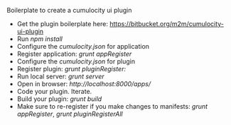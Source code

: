 Boilerplate to create a cumulocity ui plugin

- Get the plugin boilerplate here: https://bitbucket.org/m2m/cumulocity-ui-plugin
- Run *npm install*
- Configure the *cumulocity.json* for application
- Register application: *grunt appRegister*
- Configure the *cumulocity.json* for plugin
- Register plugin: *grunt pluginRegister:<pluginName>*
- Run local server: *grunt server*
- Open in browser: *http://localhost:8000/apps/<appname>*
- Code your plugin. Iterate.
- Build your plugin: *grunt build*
- Make sure to re-register if you make changes to manifests: *grunt appRegister*, *grunt pluginRegisterAll*